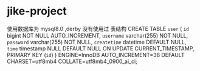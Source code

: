 # jike-project 
使用数据库为  mysql8.0 ,derby 没有使用过
表结构
CREATE TABLE `user` (
  `id` bigint NOT NULL AUTO_INCREMENT,
  `username` varchar(255) NOT NULL,
  `password` varchar(255) NOT NULL,
  `createtime` datetime DEFAULT NULL,
  `time` timestamp NULL DEFAULT NULL ON UPDATE CURRENT_TIMESTAMP,
  PRIMARY KEY (`id`)
) ENGINE=InnoDB AUTO_INCREMENT=38 DEFAULT CHARSET=utf8mb4 COLLATE=utf8mb4_0900_ai_ci;


